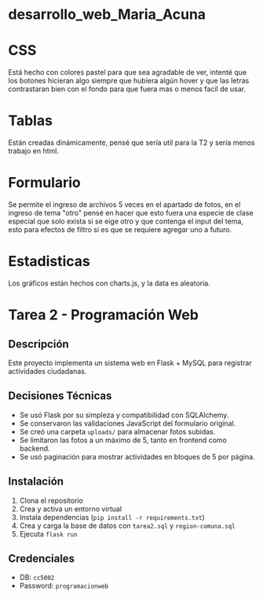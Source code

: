 # desarrollo_web_Maria_Acuna


# CSS
Está hecho con colores pastel para que sea agradable de ver, intenté que los botones hicieran algo siempre que hubiera algún hover y que las letras contrastaran bien con el fondo para que fuera mas o menos facil de usar.

# Tablas
Están creadas dinámicamente, pensé que sería util para la T2 y sería menos trabajo en html.

# Formulario
Se permite el ingreso de archivos 5 veces en el apartado de fotos, en el ingreso de tema "otro" pensé en hacer que esto fuera una especie de clase especial que solo exista si se eige otro y que contenga el input del tema, esto para efectos de filtro si es que se requiere agregar uno a futuro.


# Estadisticas
Los gráficos están hechos con charts.js, y la data es aleatoria.



# Tarea 2 - Programación Web

## Descripción

Este proyecto implementa un sistema web en Flask + MySQL para registrar actividades ciudadanas.

## Decisiones Técnicas

- Se usó Flask por su simpleza y compatibilidad con SQLAlchemy.
- Se conservaron las validaciones JavaScript del formulario original.
- Se creó una carpeta `uploads/` para almacenar fotos subidas.
- Se limitaron las fotos a un máximo de 5, tanto en frontend como backend.
- Se usó paginación para mostrar actividades en bloques de 5 por página.

## Instalación

1. Clona el repositorio
2. Crea y activa un entorno virtual
3. Instala dependencias (`pip install -r requirements.txt`)
4. Crea y carga la base de datos con `tarea2.sql` y `region-comuna.sql`
5. Ejecuta `flask run`

## Credenciales

- DB: `cc5002`
- Password: `programacionweb`
